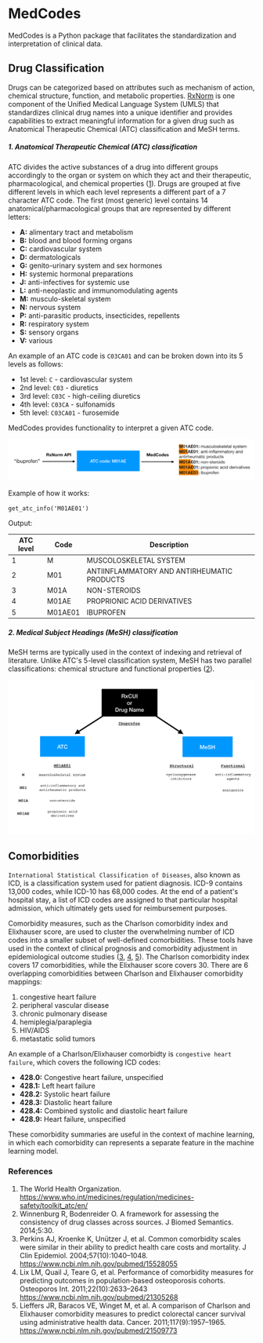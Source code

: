 # MedCodes

MedCodes is a Python package that facilitates the standardization and interpretation of clinical data. 


## Drug Classification

Drugs can be categorized based on attributes such as mechanism of action, chemical structure, function, and metabolic properties. [RxNorm](https://www.nlm.nih.gov/research/umls/rxnorm/) is one component of the Unified Medical Language System (UMLS) that standardizes clinical drug names into a unique identifier and provides capabilities to extract meaningful information for a given drug such as Anatomical Therapeutic Chemical (ATC) classification and MeSH terms. 

##### 1. Anatomical Therapeutic Chemical (ATC) classification
ATC divides the active substances of a drug into different groups accordingly to the organ or system on which they act and their therapeutic, pharmacological, and chemical properties ([1](https://www.who.int/medicines/regulation/medicines-safety/toolkit_atc/en/)). Drugs are grouped at five different levels in which each level represents a different part of a 7 character ATC code. The first (most generic) level contains 14 anatomical/pharmacological groups that are represented by different letters:

- **A:** alimentary tract and metabolism 
- **B:** blood and blood forming organs
- **C:** cardiovascular system 
- **D:** dermatologicals 
- **G:** genito-urinary system and sex hormones
- **H:** systemic hormonal preparations
- **J:** anti-infectives for systemic use
- **L:** anti-neoplastic and immunomodulating agents
- **M:** musculo-skeletal system
- **N:** nervous system
- **P:** anti-parasitic products, insecticides, repellents
- **R:** respiratory system
- **S:** sensory organs
- **V:** various

An example of an ATC code is `C03CA01` and can be broken down into its 5 levels as follows:

- 1st level: `C` - cardiovascular system
- 2nd level: `C03` - diuretics
- 3rd level: `C03C` - high-ceiling diuretics
- 4th level: `C03CA` - sulfonamids
- 5th level: `C03CA01` - furosemide

MedCodes provides functionality to interpret a given ATC code.

<img src="medcodes_example.png"/>

Example of how it works:

```
get_atc_info('M01AE01')
```

Output:

|ATC level|Code|Description|
|---------|----|-----------|
|1|M|MUSCOLOSKELETAL SYSTEM|
|2|M01|ANTIINFLAMMATORY AND ANTIRHEUMATIC PRODUCTS|
|3|M01A|NON-STEROIDS|
|4|M01AE|PROPRIONIC ACID DERIVATIVES|
|5|M01AE01|IBUPROFEN|



##### 2. Medical Subject Headings (MeSH) classification

MeSH terms are typically used in the context of indexing and retrieval of literature. Unlike ATC's 5-level classification system, MeSH has two parallel classifications: chemical structure and functional properties ([2](https://www.ncbi.nlm.nih.gov/pmc/articles/PMC4120719/)). 

<img src="drug_classification_example.png"/>

## Comorbidities

`International Statistical Classification of Diseases`, also known as ICD, is a classification system used for patient diagnosis. ICD-9 contains 13,000 codes, while ICD-10 has 68,000 codes. At the end of a patient's hospital stay, a list of ICD codes are assigned to that particular hospital admission, which ultimately gets used for reimbursement purposes.  

Comorbidity measures, such as the Charlson comorbidity index and Elixhauser score, are used to cluster the overwhelming number of ICD codes into a smaller subset of well-defined comorbidities. These tools have used in the context of clinical prognosis and comorbidity adjustment in epidemiological outcome studies ([3](https://www.ncbi.nlm.nih.gov/pubmed/15528055), [4](https://www.ncbi.nlm.nih.gov/pubmed/21305268), [5](https://www.ncbi.nlm.nih.gov/pubmed/21509773)). The Charlson comorbidity index covers 17 comorbidities, while the Elixhauser score covers 30. There are 6 overlapping comorbidities between Charlson and Elixhauser comorbidity mappings:

1. congestive heart failure
2. peripheral vascular disease
3. chronic pulmonary disease
4. hemiplegia/paraplegia
5. HIV/AIDS
6. metastatic solid tumors

An example of a Charlson/Elixhauser comorbidty is `congestive heart failure`, which covers the following ICD codes:  

- **428.0:** Congestive heart failure, unspecified
- **428.1:** Left heart failure
- **428.2:** Systolic heart failure
- **428.3:** Diastolic heart failure
- **428.4:** Combined systolic and diastolic heart failure
- **428.9:** Heart failure, unspecified

These comorbidity summaries are useful in the context of machine learning, in which each comorbidity can represents a separate feature in the machine learning model. 

### References

1. The World Health Organization. https://www.who.int/medicines/regulation/medicines-safety/toolkit_atc/en/
2. Winnenburg R, Bodenreider O. A framework for assessing the consistency of drug classes across sources. J Biomed Semantics. 2014;5:30. 
3. Perkins AJ, Kroenke K, Unützer J, et al. Common comorbidity scales were similar in their ability to predict health care costs and mortality. J Clin Epidemiol. 2004;57(10):1040–1048. https://www.ncbi.nlm.nih.gov/pubmed/15528055
4. Lix LM, Quail J, Teare G, et al. Performance of comorbidity measures for predicting outcomes in population-based osteoporosis cohorts. Osteoporos Int. 2011;22(10):2633–2643 https://www.ncbi.nlm.nih.gov/pubmed/21305268
5. Lieffers JR, Baracos VE, Winget M, et al. A comparison of Charlson and Elixhauser comorbidity measures to predict colorectal cancer survival using administrative health data. Cancer. 2011;117(9):1957–1965. https://www.ncbi.nlm.nih.gov/pubmed/21509773